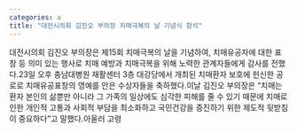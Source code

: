 ```yaml
---
categories: a
title: "대전시의회 김진오 부의장 치매극복의 날 기념식 참석"
---
```

대전시의회 김진오 부의장은 제15회 치매극복의 날을 기념하여, 치매유공자에 대한 표창 등 의미 있는 행사로 치매 예방과 치매극복을 위해 노력한 관계자들에게 감사를 전했다.23일 오후 충남대병원 재활센터 3층 대강당에서 개최된 치매환자 보호에 헌신한 공로로 치매유공표창의 영예를 안은 수상자들을 축하했다.이날 김진오 부의장은 “치매는 환자 본인의 삶뿐만 아니라 그 가족의 일상에도 심각한 피해를 줄 수 있기 때문에 치매로 인한 개인적 고통과 사회적 부담을 최소화하고 국민건강을 증진하기 위한 제도적 뒷받침이 중요하다”고 말했다.아울러 고령